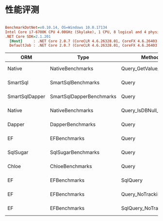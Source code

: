# 性能评测

``` ini

BenchmarkDotNet=v0.10.14, OS=Windows 10.0.17134
Intel Core i7-6700K CPU 4.00GHz (Skylake), 1 CPU, 8 logical and 4 physical cores
.NET Core SDK=2.1.201
  [Host]     : .NET Core 2.0.7 (CoreCLR 4.6.26328.01, CoreFX 4.6.26403.03), 64bit RyuJIT
  DefaultJob : .NET Core 2.0.7 (CoreCLR 4.6.26328.01, CoreFX 4.6.26403.03), 64bit RyuJIT

```

|            ORM |                     Type |                  Method |        Return |      Mean |     Error |    StdDev | Rank |     Gen 0 |     Gen 1 |     Gen 2 | Allocated |
|--------------- |------------------------- |------------------------ |-------------- |----------:|----------:|----------:|-----:|----------:|----------:|----------:|----------:|
|         Native |         NativeBenchmarks |   Query_GetValue_DbNull | IEnumerable`1 |  78.39 ms | 0.8935 ms | 0.7921 ms |    1 | 3000.0000 | 1125.0000 |  500.0000 |  15.97 MB |
|       SmartSql |       SmartSqlBenchmarks |                   Query | IEnumerable`1 |  78.46 ms | 0.2402 ms | 0.1875 ms |    1 | 2312.5000 | 1000.0000 |  312.5000 |  12.92 MB |
| SmartSqlDapper | SmartSqlDapperBenchmarks |                   Query | IEnumerable`1 |  78.65 ms | 1.2094 ms | 1.1312 ms |    1 | 3687.5000 | 1437.5000 |  687.5000 |  19.03 MB |
|         Native |         NativeBenchmarks | Query_IsDBNull_GetValue | IEnumerable`1 |  78.84 ms | 0.8984 ms | 0.7502 ms |    1 | 2312.5000 | 1000.0000 |  312.5000 |  12.92 MB |
|         Dapper |         DapperBenchmarks |                   Query | IEnumerable`1 |  79.00 ms | 1.0949 ms | 0.9706 ms |    1 | 3312.5000 | 1312.5000 |  625.0000 |  17.19 MB |
|             EF |             EFBenchmarks |                   Query | IEnumerable`1 |  79.44 ms | 1.6880 ms | 1.5789 ms |    1 | 6250.0000 |         - |         - |  26.05 MB |
|       SqlSugar |       SqlSugarBenchmarks |                   Query | IEnumerable`1 |  81.09 ms | 0.8718 ms | 0.7728 ms |    2 | 2187.5000 |  875.0000 |  250.0000 |  12.64 MB |
|          Chloe |          ChloeBenchmarks |                   Query | IEnumerable`1 |  83.86 ms | 1.2714 ms | 1.1893 ms |    3 | 2250.0000 |  937.5000 |  312.5000 |  12.62 MB |
|             EF |             EFBenchmarks |                SqlQuery | IEnumerable`1 |  89.11 ms | 0.7562 ms | 0.6314 ms |    4 | 8187.5000 |  125.0000 |         - |  33.68 MB |
|             EF |             EFBenchmarks |        Query_NoTracking | IEnumerable`1 |  93.13 ms | 0.8458 ms | 0.7912 ms |    5 | 5875.0000 | 2250.0000 | 1062.5000 |  29.71 MB |
|             EF |             EFBenchmarks |     SqlQuery_NoTracking | IEnumerable`1 | 106.89 ms | 1.0998 ms | 1.0288 ms |    6 | 7437.5000 | 2875.0000 | 1312.5000 |  37.34 MB |
